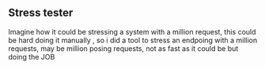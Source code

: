 ## Stress tester

Imagine how it could be stressing a system with a million request, this could be hard doing it manually , so i did a tool to stress an endpoing with a million requests, may be million posing requests, not as fast as it could be but doing the JOB